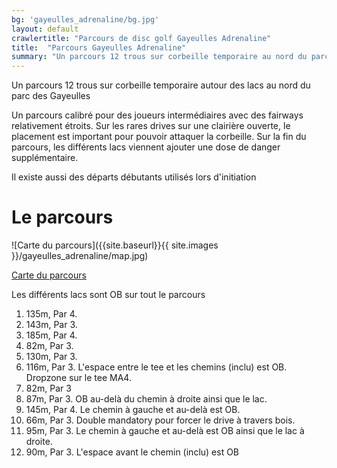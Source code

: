 ```yaml
---
bg: 'gayeulles_adrenaline/bg.jpg'
layout: default
crawlertitle: "Parcours de disc golf Gayeulles Adrenaline"
title:  "Parcours Gayeulles Adrenaline"
summary: "Un parcours 12 trous sur corbeille temporaire au nord du parc des Gayeulles"
---
```


Un parcours 12 trous sur corbeille temporaire autour des lacs au nord du parc des Gayeulles

Un parcours calibré pour des joueurs intermédiaires avec des fairways relativement étroits. Sur les rares drives sur une clairière ouverte, le placement est important pour pouvoir attaquer la corbeille. Sur la fin du parcours, les différents lacs viennent ajouter une dose de danger supplémentaire.

Il existe aussi des départs débutants utilisés lors d'initiation


# Le parcours

![Carte du parcours]({{site.baseurl}}{{ site.images }}/gayeulles_adrenaline/map.jpg)

[Carte du parcours](https://www.google.fr/maps/@48.137202,-1.6498204,507m/data=!3m1!1e3!4m2!6m1!1s1_nlESuG1QZ4yIqVgezzTSKVPszA)

Les différents lacs sont OB sur tout le parcours

 1. 135m, Par 4.
 2. 143m, Par 3.
 3. 185m, Par 4.
 4. 82m, Par 3.
 5. 130m, Par 3.
 6. 116m, Par 3. L'espace entre le tee et les chemins (inclu) est OB. Dropzone sur le tee MA4.
 7. 82m, Par 3
 8. 87m, Par 3. OB au-delà du chemin à droite ainsi que le lac.
 9. 145m, Par 4. Le chemin à gauche et au-delà est OB.
 10. 66m, Par 3. Double mandatory pour forcer le drive à travers bois.
 11. 95m, Par 3. Le chemin à gauche et au-delà est OB ainsi que le lac à droite.
 12. 90m, Par 3. L'espace avant le chemin (inclu) est OB
